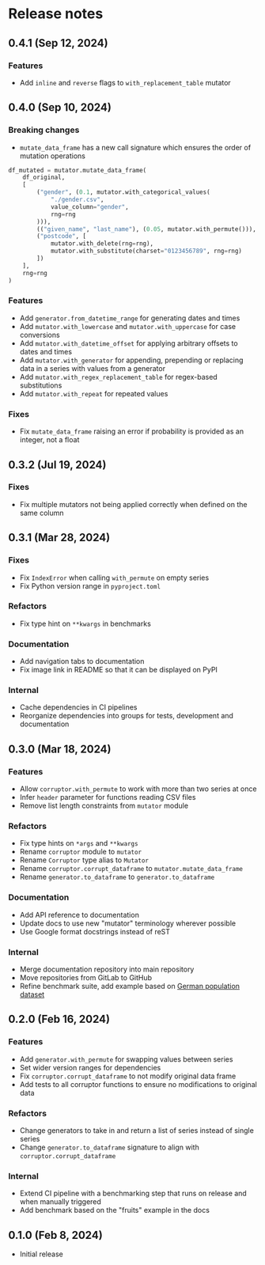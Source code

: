 # Release notes

## 0.4.1 (Sep 12, 2024)

### Features

- Add `inline` and `reverse` flags to `with_replacement_table` mutator

## 0.4.0 (Sep 10, 2024)

### Breaking changes

- `mutate_data_frame` has a new call signature which ensures the order of mutation operations

```python
df_mutated = mutator.mutate_data_frame(
    df_original,
    [
        ("gender", (0.1, mutator.with_categorical_values(
            "./gender.csv",
            value_column="gender",
            rng=rng
        ))),
        (("given_name", "last_name"), (0.05, mutator.with_permute())),
        ("postcode", [
            mutator.with_delete(rng=rng),
            mutator.with_substitute(charset="0123456789", rng=rng)
        ])
    ],
    rng=rng
)
```

### Features

- Add `generator.from_datetime_range` for generating dates and times
- Add `mutator.with_lowercase` and `mutator.with_uppercase` for case conversions
- Add `mutator.with_datetime_offset` for applying arbitrary offsets to dates and times
- Add `mutator.with_generator` for appending, prepending or replacing data in a series with values from a generator
- Add `mutator.with_regex_replacement_table` for regex-based substitutions
- Add `mutator.with_repeat` for repeated values

### Fixes

- Fix `mutate_data_frame` raising an error if probability is provided as an integer, not a float

## 0.3.2 (Jul 19, 2024)

### Fixes

- Fix multiple mutators not being applied correctly when defined on the same column

## 0.3.1 (Mar 28, 2024)

### Fixes

- Fix `IndexError` when calling `with_permute` on empty series
- Fix Python version range in `pyproject.toml`

### Refactors

- Fix type hint on `**kwargs` in benchmarks

### Documentation

- Add navigation tabs to documentation
- Fix image link in README so that it can be displayed on PyPI

### Internal

- Cache dependencies in CI pipelines
- Reorganize dependencies into groups for tests, development and documentation

## 0.3.0 (Mar 18, 2024)

### Features

- Allow `corruptor.with_permute` to work with more than two series at once
- Infer `header` parameter for functions reading CSV files
- Remove list length constraints from `mutator` module

### Refactors

- Fix type hints on `*args` and `**kwargs`
- Rename `corruptor` module to `mutator`
- Rename `Corruptor` type alias to `Mutator`
- Rename `corruptor.corrupt_dataframe` to `mutator.mutate_data_frame`
- Rename `generator.to_dataframe` to `generator.to_dataframe`

### Documentation

- Add API reference to documentation
- Update docs to use new "mutator" terminology wherever possible
- Use Google format docstrings instead of reST

### Internal

- Merge documentation repository into main repository
- Move repositories from GitLab to GitHub
- Refine benchmark suite, add example based on [German population dataset](examples/german.md)

## 0.2.0 (Feb 16, 2024)

### Features

- Add `generator.with_permute` for swapping values between series
- Set wider version ranges for dependencies
- Fix `corruptor.corrupt_dataframe` to not modify original data frame
- Add tests to all corruptor functions to ensure no modifications to original data

### Refactors

- Change generators to take in and return a list of series instead of single series
- Change `generator.to_dataframe` signature to align with `corruptor.corrupt_dataframe`

### Internal

- Extend CI pipeline with a benchmarking step that runs on release and when manually triggered
- Add benchmark based on the "fruits" example in the docs

## 0.1.0 (Feb 8, 2024)

- Initial release
